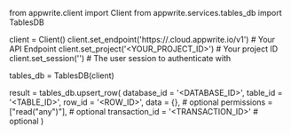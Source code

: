 from appwrite.client import Client
from appwrite.services.tables_db import TablesDB

client = Client()
client.set_endpoint('https://<REGION>.cloud.appwrite.io/v1') # Your API Endpoint
client.set_project('<YOUR_PROJECT_ID>') # Your project ID
client.set_session('') # The user session to authenticate with

tables_db = TablesDB(client)

result = tables_db.upsert_row(
    database_id = '<DATABASE_ID>',
    table_id = '<TABLE_ID>',
    row_id = '<ROW_ID>',
    data = {}, # optional
    permissions = ["read("any")"], # optional
    transaction_id = '<TRANSACTION_ID>' # optional
)
